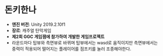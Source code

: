 # 돈키한나

- **엔진 버전**: Unity 2019.2.10f1
- **장르**: 캐주얼 탄막게임
- **제2회 GGC 게임잼에 참가하여 개발한 게임프로젝트**
- 라운드마다 탑뷰와 측면뷰로 바뀌며 탑뷰에서는 wasd로 움직이지만
    측면뷰에서는 중력이 적용되어 떨어지는 플레이어를 점프키를 눌러 조종해야한다.
